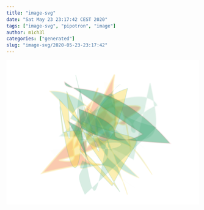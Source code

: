 ```yaml
---
title: "image-svg"
date: "Sat May 23 23:17:42 CEST 2020"
tags: ["image-svg", "pipotron", "image"]
author: m1ch3l
categories: ["generated"]
slug: "image-svg/2020-05-23-23:17:42"
---
```


![](image.svg)
